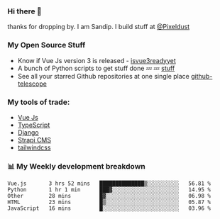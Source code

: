### Hi there 👋

thanks for dropping by.
I am Sandip. I build stuff at [@Pixeldust](github.com/pixeldust-in/)

###  **My Open Source Stuff**

 - Know if Vue Js version 3 is released -  [isvue3readyyet](https://github.com/sandiprb/isvue3readyyet)
 - A bunch of Python scripts to get stuff done 💤 💤 [stuff](https://github.com/sandiprb/stuff)
 - See all your starred Github repositories at one single place [github-telescope](https://github.com/sandiprb/github-telescope)



###  **My tools of trade:**
 - [Vue Js](https://github.com/vuejs/vue/)
 - [TypeScript](https://github.com/microsoft/TypeScript)
 - [Django](github.com/django/django)
 - [Strapi CMS](github.com/strapi/strapi)
 - [tailwindcss](https://github.com/tailwindlabs/tailwindcss)


###  📊 **My Weekly development breakdown**
<!--START_SECTION:waka-->
```text
Vue.js       3 hrs 52 mins   ██████████████▒░░░░░░░░░░   56.81 % 
Python       1 hr 1 min      ███▓░░░░░░░░░░░░░░░░░░░░░   14.95 % 
Other        28 mins         █▓░░░░░░░░░░░░░░░░░░░░░░░   06.98 % 
HTML         23 mins         █▒░░░░░░░░░░░░░░░░░░░░░░░   05.87 % 
JavaScript   16 mins         █░░░░░░░░░░░░░░░░░░░░░░░░   03.96 % 
```
<!--END_SECTION:waka-->
